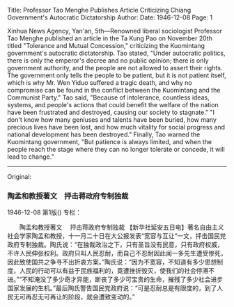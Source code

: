 Title: Professor Tao Menghe Publishes Article Criticizing Chiang Government's Autocratic Dictatorship
Author:
Date: 1946-12-08
Page: 1

Xinhua News Agency, Yan'an, 5th—Renowned liberal sociologist Professor Tao Menghe published an article in the Ta Kung Pao on November 20th titled "Tolerance and Mutual Concession," criticizing the Kuomintang government's autocratic dictatorship. Tao stated, "Under autocratic politics, there is only the emperor's decree and no public opinion; there is only government authority, and the people are not allowed to assert their rights. The government only tells the people to be patient, but it is not patient itself, which is why Mr. Wen Yiduo suffered a tragic death, and why no compromise can be found in the conflict between the Kuomintang and the Communist Party." Tao said, "Because of intolerance, countless ideas, systems, and people's actions that could benefit the welfare of the nation have been frustrated and destroyed, causing our society to stagnate." "I don't know how many geniuses and talents have been buried, how many precious lives have been lost, and how much vitality for social progress and national development has been destroyed." Finally, Tao warned the Kuomintang government, "But patience is always limited, and when the people reach the stage where they can no longer tolerate or concede, it will lead to change."



<hr /> 

Original: 


### 陶孟和教授著文　抨击蒋政府专制独裁

1946-12-08
第1版()
专栏：

　　陶孟和教授著文
  　抨击蒋政府专制独裁
    【新华社延安五日电】著名自由主义社会学家陶孟和教授，十一月二十日在大公报发表“宽容与互让”一文，抨击国民党政府专制独裁。陶氏说：“在独裁政治之下，只有圣旨没有民意，只有政府权威，不许人民伸张权利。政府只叫人民忍耐，而自己不忍耐因此闻一多先生遭受惨死，因此致使国共之争寻不出折衷方案。”陶氏说：“因为不宽容，不知道有多少思想制度，人民的行动可以有益于民族福利的，竟遭挫折毁灭，使我们的社会停滞不进。”“不知淹没了多少奇才异能，断丧了多少可宝贵的生命，摧残了多少社会进步国家发展的生机。”最后陶氏警告国民党政府说：“可是忍耐总是有限度的，到了人民无可再忍无可再让的阶段，就会遭致变动的。”
